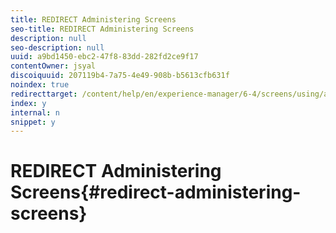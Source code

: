 ```yaml
---
title: REDIRECT Administering Screens
seo-title: REDIRECT Administering Screens
description: null
seo-description: null
uuid: a9bd1450-ebc2-47f8-83dd-282fd2ce9f17
contentOwner: jsyal
discoiquuid: 207119b4-7a75-4e49-908b-b5613cfb631f
noindex: true
redirecttarget: /content/help/en/experience-manager/6-4/screens/using/administering-screens
index: y
internal: n
snippet: y
---
```


# REDIRECT Administering Screens{#redirect-administering-screens}

